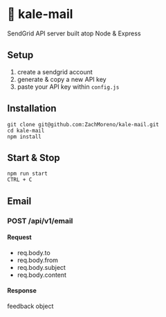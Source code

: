 # :seedling: kale-mail
SendGrid API server built atop Node & Express

## Setup

 1. create a sendgrid account
 2. generate & copy a new API key
 3. paste your API key within `config.js`

## Installation

    git clone git@github.com:ZachMoreno/kale-mail.git
    cd kale-mail
    npm install

## Start & Stop

    npm run start
    CTRL + C

## Email

### POST /api/v1/email

#### Request

 - req.body.to
 - req.body.from
 - req.body.subject
 - req.body.content

 #### Response

 feedback object
